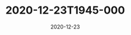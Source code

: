 ---
date: 2020-12-23
title: 2020-12-23T1945-000
hero: 2020/2020-12-23T1945-000.jpeg

# briefly describe the image…
alt: ''

# insert the closed caption text after the three-dash break…
# (include line-breaks, punctuation, and capitalization)
---